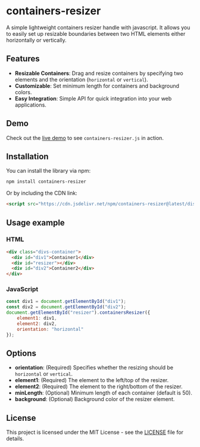 # containers-resizer
A simple lightweight containers resizer handle with javascript. It allows you to easily set up resizable boundaries between two HTML elements either horizontally or vertically.

## Features

- **Resizable Containers**: Drag and resize containers by specifying two elements and the orientation (`horizontal` or `vertical`).
- **Customizable**: Set minimum length for containers and background colors.
- **Easy Integration**: Simple API for quick integration into your web applications.

## Demo

Check out the [live demo](demo/index.html) to see `containers-resizer.js` in action.

## Installation

You can install the library via npm:

```bash
npm install containers-resizer
```

Or by including the CDN link:

```html
<script src="https://cdn.jsdelivr.net/npm/containers-resizer@latest/dist/containers-resizer.min.js"></script>
```

## Usage example

### HTML

```html
<div class="divs-container">
  <div id="div1">Container1</div>
  <div id="resizer"></div>
  <div id="div2">Container2</div>
</div>
```

### JavaScript

```javascript
const div1 = document.getElementById("div1");
const div2 = document.getElementById("div2");
document.getElementById("resizer").containersResizer({
    element1: div1,
    element2: div2,
    orientation: "horizontal"
});
```

## Options

- **orientation**: (Required) Specifies whether the resizing should be `horizontal` or `vertical`.
- **element1**: (Required) The element to the left/top of the resizer.
- **element2**: (Required) The element to the right/bottom of the resizer.
- **minLength**: (Optional) Minimum length of each container (default is 50).
- **background**: (Optional) Background color of the resizer element.

## License

This project is licensed under the MIT License - see the [LICENSE](LICENSE) file for details.

